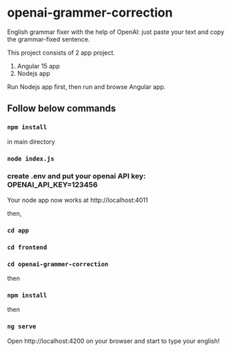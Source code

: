 # openai-grammer-correction
English grammar fixer with the help of OpenAI: just paste your text and copy the grammar-fixed sentence.

This project consists of 2 app project. 

1. Angular 15 app
2. Nodejs app

Run Nodejs app first, then run and browse Angular app. 


## Follow below commands


### `npm install`

in main directory

### `node index.js` 

### create .env and put your openai API key: OPENAI_API_KEY=123456

Your node app now works at http://localhost:4011

then,

### `cd app`
### `cd frontend`
### `cd openai-grammer-correction`

then

### `npm install`

then

### `ng serve`

Open http://localhost:4200 on your browser and start to type your english!
